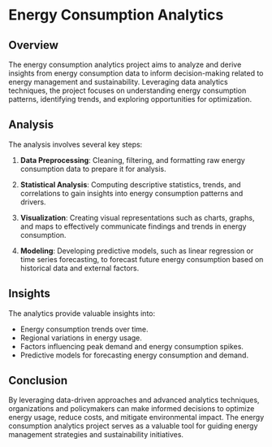 # Energy Consumption Analytics

## Overview

The energy consumption analytics project aims to analyze and derive insights from energy consumption data to inform decision-making related to energy management and sustainability. Leveraging data analytics techniques, the project focuses on understanding energy consumption patterns, identifying trends, and exploring opportunities for optimization.

## Analysis

The analysis involves several key steps:

1. **Data Preprocessing**: Cleaning, filtering, and formatting raw energy consumption data to prepare it for analysis.

2. **Statistical Analysis**: Computing descriptive statistics, trends, and correlations to gain insights into energy consumption patterns and drivers.

3. **Visualization**: Creating visual representations such as charts, graphs, and maps to effectively communicate findings and trends in energy consumption.

4. **Modeling**: Developing predictive models, such as linear regression or time series forecasting, to forecast future energy consumption based on historical data and external factors.

## Insights

The analytics provide valuable insights into:

- Energy consumption trends over time.
- Regional variations in energy usage.
- Factors influencing peak demand and energy consumption spikes.
- Predictive models for forecasting energy consumption and demand.

## Conclusion

By leveraging data-driven approaches and advanced analytics techniques, organizations and policymakers can make informed decisions to optimize energy usage, reduce costs, and mitigate environmental impact. The energy consumption analytics project serves as a valuable tool for guiding energy management strategies and sustainability initiatives.
